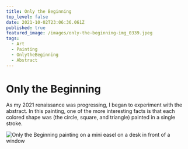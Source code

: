```yaml
---
title: Only the Beginning
top_level: false
date: 2021-10-02T23:06:36.061Z
published: true
featured_image: /images/only-the-beginning-img_0339.jpeg
tags:
  - Art
  - Painting
  - OnlytheBeginning
  - Abstract
---
```

# Only the Beginning

As my 2021 renaissance was progressing, I began to experiment with the abstract. In this painting, one of the more interesting facts is that each colored shape was (the circle, square, and triangle) painted in a single stroke.



![Only the Beginning painting on a mini easel on a desk in front of a window ](/images/only-the-beginning-img_0341.jpeg "Only the Beginning painting on a mini easel on a desk in front of a window ")